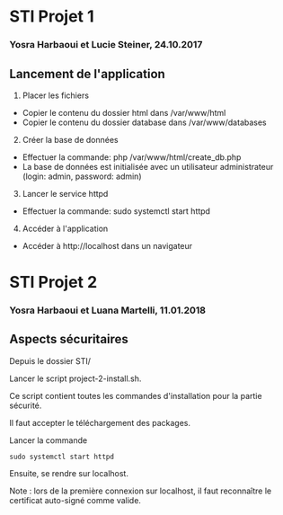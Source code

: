 # STI Projet 1 #
### Yosra Harbaoui et Lucie Steiner, 24.10.2017 ###

## Lancement de l'application ## 

1. Placer les fichiers

- Copier le contenu du dossier html dans /var/www/html
- Copier le contenu du dossier database dans /var/www/databases

2. Créer la base de données

- Effectuer la commande: php /var/www/html/create_db.php 
- La base de données est initialisée avec un utilisateur administrateur (login: admin, password: admin)

3. Lancer le service httpd

- Effectuer la commande: sudo systemctl start httpd

4. Accéder à l'application

- Accéder à http://localhost dans un navigateur


# STI Projet 2 #
### Yosra Harbaoui et Luana Martelli, 11.01.2018 ###

## Aspects sécuritaires ##

Depuis le dossier STI/

Lancer le script project-2-install.sh.

Ce script contient toutes les commandes d'installation pour la partie sécurité.

Il faut accepter le téléchargement des packages. 

Lancer la commande 

`sudo systemctl start httpd`

Ensuite, se rendre sur localhost.

Note : lors de la première connexion sur localhost, il faut reconnaître le certificat auto-signé comme valide.